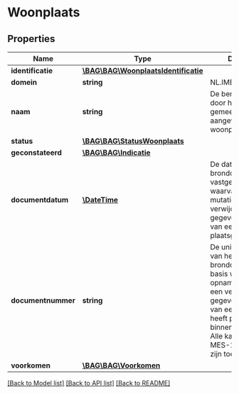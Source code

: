 # Woonplaats

## Properties
Name | Type | Description | Notes
------------ | ------------- | ------------- | -------------
**identificatie** | [**\BAG\BAG\WoonplaatsIdentificatie**](WoonplaatsIdentificatie.md) |  | 
**domein** | **string** | NL.IMBAG.Woonplaats | 
**naam** | **string** | De benaming van een door het gemeentebestuur aangewezen woonplaats. | 
**status** | [**\BAG\BAG\StatusWoonplaats**](StatusWoonplaats.md) |  | 
**geconstateerd** | [**\BAG\BAG\Indicatie**](Indicatie.md) |  | 
**documentdatum** | [**\DateTime**](\DateTime.md) | De datum waarop het brondocument is vastgesteld, op basis waarvan een opname, mutatie of een verwijdering van gegevens ten aanzien van een object heeft plaatsgevonden. | 
**documentnummer** | **string** | De unieke aanduiding van het brondocument op basis waarvan een opname, mutatie of een verwijdering van gegevens ten aanzien van een woonplaats heeft plaatsgevonden, binnen een gemeente. Alle karakters uit de MES-1 karakterset zijn toegestaan. | 
**voorkomen** | [**\BAG\BAG\Voorkomen**](Voorkomen.md) |  | 

[[Back to Model list]](../../README.md#documentation-for-models) [[Back to API list]](../../README.md#documentation-for-api-endpoints) [[Back to README]](../../README.md)

